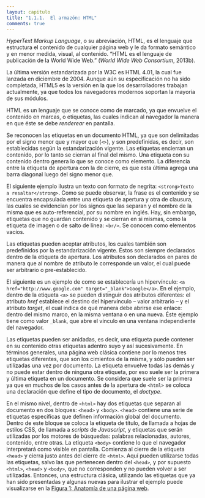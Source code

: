 ```yaml
---
layout: capitulo
title: "1.1.1.	El armazón: HTML"
comments: true
---
```


_HyperText Markup Language_, o su abreviación, HTML, es el lenguaje que estructura el contenido de cualquier página web y le da formato semántico y en menor medida, visual, al contenido. “HTML es el lenguaje de publicación de la World Wide Web.” (_World Wide Web Consortium_, 2013b).

La última versión estandarizada por la W3C es HTML 4.01, la cual fue lanzada en diciembre de 2004. Aunque aún su especificación no ha sido completada, HTML5 es la versión en la que los desarrolladores trabajan actualmente, ya que todos los navegadores modernos soportan la mayoría de sus módulos.

HTML es un lenguaje que se conoce como de marcado, ya que envuelve el contenido en marcas, o etiquetas, las cuales indican al navegador la manera en que éste se debe _renderear_ en pantalla.

Se reconocen las etiquetas en un documento HTML, ya que son delimitadas por el signo menor que y mayor que (`<>`), y son predefinidas, es decir, son establecidas según la estandarización vigente. Las etiquetas encierran un contenido, por lo tanto se cierran al final del mismo. Una etiqueta con su contenido dentro genera lo que se conoce como elemento. La diferencia entre la etiqueta de apertura con la de cierre, es que esta última agrega una barra diagonal luego del signo menor que.

El siguiente ejemplo ilustra un texto con formato de negrita: `<strong>Texto a resaltar</strong>`. Como se puede observar, la frase es el contenido y se encuentra encapsulada entre una etiqueta de apertura y otra de clausura, las cuales se evidencian por los signos que las separan y el nombre de la misma que es auto-referencial, por su nombre en inglés. Hay, sin embargo, etiquetas que no guardan contenido y se cierran en si mismas, como la etiqueta de imagen o de salto de línea: `<br/>`. Se conocen como elementos vacíos.

Las etiquetas pueden aceptar atributos, los cuales también son predefinidos por la estandarización vigente. Éstos son siempre declarados dentro de la etiqueta de apertura. Los atributos son declarados en pares de manera que al nombre de atributo le corresponde un valor, el cual puede ser arbitrario o pre-establecido.

El siguiente es un ejemplo de como se establecería un hipervínculo: `<a href="http://www.google.com" target="_blank">Google</a>`. En el ejemplo, dentro de la etiqueta `<a>` se pueden distinguir dos atributos diferentes: el atributo _href_ establece el destino del hipervínculo – valor arbitrario – y el atributo _target_, el cual indica de qué manera debe abrirse ese enlace: dentro del mismo marco, en la misma ventana o en una nueva. Éste ejemplo tiene como valor `_blank`, que abre el vínculo en una ventana independiente del navegador.

Las etiquetas pueden ser anidadas, es decir, una etiqueta puede contener en su contenido otras etiquetas adentro suyo y así sucesivamente. En términos generales, una página web clásica contiene por lo menos tres etiquetas diferentes, que son los cimientos de la misma, y sólo pueden ser utilizadas una vez por documento. La etiqueta <html> envuelve todas las demás y no puede estar dentro de ninguna otra etiqueta, por eso suele ser la primera y última etiqueta en un documento. Se considera que suele ser la primera ya que en muchos de los casos antes de la apertura de `<html>` se coloca una declaración que define el tipo de documento, el _doctype_.

En el mismo nivel, dentro de `<html>` hay dos etiquetas que separan al documento en dos bloques: `<head>` y `<body>`. `<head>` contiene una serie de etiquetas específicas que definen información global del documento. Dentro de este bloque se coloca la etiqueta de título, de llamada a hojas de estilos CSS, de llamada a _scripts_ de _Javascript_, y etiquetas que serán utilizadas por los motores de búsquedas: palabras relacionadas, autores, contenido, entre otras. La etiqueta `<body>` contiene lo que el navegador interpretará como visible en pantalla. Comienza al cierre de la etiqueta `<head>` y cierra justo antes del cierre de `<html>`. Aquí pueden utilizarse todas las etiquetas, salvo las que pertenecen dentro del `<head>`, y por supuesto `<html>`, `<head>` y `<body>`, que no corresponden y no pueden volver a ser utilizadas. Entonces, una estructura clásica, utilizando las etiquetas que ya han sido presentadas y algunas nuevas para ilustrar el ejemplo puede visualizarse en la [Figura 1: Anatomía de una página web](../../anexo/).
